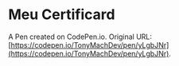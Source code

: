# Meu Certificard

A Pen created on CodePen.io. Original URL: [https://codepen.io/TonyMachDev/pen/yLgbJNr](https://codepen.io/TonyMachDev/pen/yLgbJNr).


